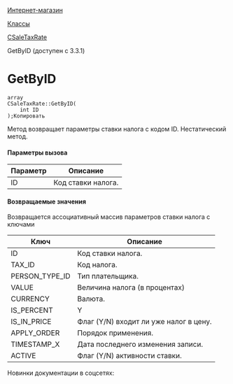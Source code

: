 [Интернет-магазин](/api_help/sale/index.php)

[Классы](/api_help/sale/classes/index.php)

[CSaleTaxRate](/api_help/sale/classes/csaletaxrate/index.php)

GetByID (доступен с 3.3.1)

GetByID
=======

```
array
CSaleTaxRate::GetByID(
	int ID
);Копировать
```

Метод возвращает параметры ставки налога с кодом ID. Нестатический метод.

#### Параметры вызова

| Параметр | Описание |
| --- | --- |
| ID | Код ставки налога. |

#### Возвращаемые значения

Возвращается ассоциативный массив параметров ставки налога с ключами

| Ключ | Описание |
| --- | --- |
| ID | Код ставки налога. |
| TAX\_ID | Код налога. |
| PERSON\_TYPE\_ID | Тип плательщика. |
| VALUE | Величина налога (в процентах) |
| CURRENCY | Валюта. |
| IS\_PERCENT | Y |
| IS\_IN\_PRICE | Флаг (Y/N) входит ли уже налог в цену. |
| APPLY\_ORDER | Порядок применения. |
| TIMESTAMP\_X | Дата последнего изменения записи. |
| ACTIVE | Флаг (Y/N) активности ставки. |

Новинки документации в соцсетях: